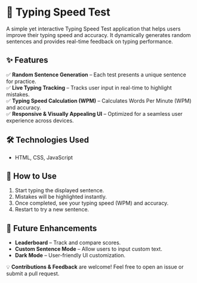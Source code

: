 # 🚀 Typing Speed Test

A simple yet interactive Typing Speed Test application that helps users improve their typing speed and accuracy. It dynamically generates random sentences and provides real-time feedback on typing performance.

## ✨ Features

✅ **Random Sentence Generation** – Each test presents a unique sentence for practice.  
✅ **Live Typing Tracking** – Tracks user input in real-time to highlight mistakes.  
✅ **Typing Speed Calculation (WPM)** – Calculates Words Per Minute (WPM) and accuracy.  
✅ **Responsive & Visually Appealing UI** – Optimized for a seamless user experience across devices.  

## 🛠️ Technologies Used

- HTML, CSS, JavaScript

## 📌 How to Use

1. Start typing the displayed sentence.
2. Mistakes will be highlighted instantly.
3. Once completed, see your typing speed (WPM) and accuracy.
4. Restart to try a new sentence.

## 🎯 Future Enhancements

- **Leaderboard** – Track and compare scores.
- **Custom Sentence Mode** – Allow users to input custom text.
- **Dark Mode** – User-friendly UI customization.


💡 **Contributions & Feedback** are welcome! Feel free to open an issue or submit a pull request.  

